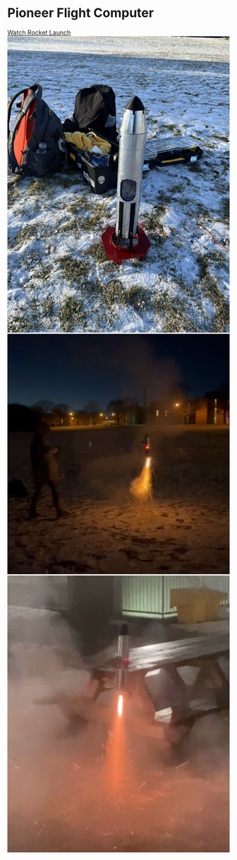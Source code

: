 # Pioneer Flight Computer
[Watch Rocket Launch](https://github.com/YOUR_USERNAME/YOUR_REPO/blob/main/Rocket_Launch.MOV)
![](https://github.com/wilsonchenghy/Pioneer_Flight_Computer/blob/main/Pioneer.jpg)
![](https://github.com/wilsonchenghy/Pioneer_Flight_Computer/blob/main/TVC_Rocket.jpg)
![](https://github.com/wilsonchenghy/Pioneer_Flight_Computer/blob/main/TVC_Rocket_2.jpg)
